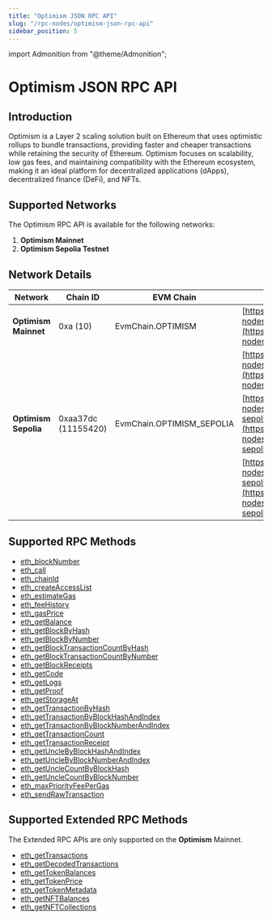 ```yaml
---
title: "Optimism JSON RPC API"
slug: "/rpc-nodes/optimism-json-rpc-api"
sidebar_position: 5
---
```


import Admonition from "@theme/Admonition";

# Optimism JSON RPC API

## Introduction

Optimism is a Layer 2 scaling solution built on Ethereum that uses optimistic rollups to bundle transactions, providing faster and cheaper transactions while retaining the security of Ethereum. Optimism focuses on scalability, low gas fees, and maintaining compatibility with the Ethereum ecosystem, making it an ideal platform for decentralized applications (dApps), decentralized finance (DeFi), and NFTs.

## Supported Networks

The Optimism RPC API is available for the following networks:

1. **Optimism Mainnet**
2. **Optimism Sepolia Testnet**

## Network Details

| Network              | Chain ID            | EVM Chain                 | RPC URLs                                                                                               |
| -------------------- | ------------------- | ------------------------- | ------------------------------------------------------------------------------------------------------ |
| **Optimism Mainnet** | 0xa (10)            | EvmChain.OPTIMISM         | [https://site1.moralis-nodes.com/optimism/](https://site1.moralis-nodes.com/optimism/)                 |
|                      |                     |                           | [https://site2.moralis-nodes.com/optimism/](https://site2.moralis-nodes.com/optimism/)                 |
| **Optimism Sepolia** | 0xaa37dc (11155420) | EvmChain.OPTIMISM_SEPOLIA | [https://site1.moralis-nodes.com/optimism-sepolia/](https://site1.moralis-nodes.com/optimism-sepolia/) |
|                      |                     |                           | [https://site2.moralis-nodes.com/optimism-sepolia/](https://site2.moralis-nodes.com/optimism-sepolia/) |

## Supported RPC Methods

- [eth_blockNumber](/rpc-nodes/reference/eth_blockNumber)
- [eth_call](/rpc-nodes/reference/eth_call)
- [eth_chainId](/rpc-nodes/reference/eth_chainId)
- [eth_createAccessList](/rpc-nodes/reference/eth_createAccessList)
- [eth_estimateGas](/rpc-nodes/reference/eth_estimateGas)
- [eth_feeHistory](/rpc-nodes/reference/eth_feeHistory)
- [eth_gasPrice](/rpc-nodes/reference/eth_gasPrice)
- [eth_getBalance](/rpc-nodes/reference/eth_getBalance)
- [eth_getBlockByHash](/rpc-nodes/reference/eth_getBlockByHash)
- [eth_getBlockByNumber](/rpc-nodes/reference/eth_getBlockByNumber)
- [eth_getBlockTransactionCountByHash](/rpc-nodes/reference/eth_getBlockTransactionCountByHash)
- [eth_getBlockTransactionCountByNumber](/rpc-nodes/reference/eth_getBlockTransactionCountByNumber)
- [eth_getBlockReceipts](/rpc-nodes/reference/eth_getBlockReceipts)
- [eth_getCode](/rpc-nodes/reference/eth_getCode)
- [eth_getLogs](/rpc-nodes/reference/eth_getLogs)
- [eth_getProof](/rpc-nodes/reference/eth_getProof)
- [eth_getStorageAt](/rpc-nodes/reference/eth_getStorageAt)
- [eth_getTransactionByHash](/rpc-nodes/reference/eth_getTransactionByHash)
- [eth_getTransactionByBlockHashAndIndex](/rpc-nodes/reference/eth_getTransactionByBlockHashAndIndex)
- [eth_getTransactionByBlockNumberAndIndex](/rpc-nodes/reference/eth_getTransactionByBlockNumberAndIndex)
- [eth_getTransactionCount](/rpc-nodes/reference/eth_getTransactionCount)
- [eth_getTransactionReceipt](/rpc-nodes/reference/eth_getTransactionReceipt)
- [eth_getUncleByBlockHashAndIndex](/rpc-nodes/reference/eth_getUncleByBlockHashAndIndex)
- [eth_getUncleByBlockNumberAndIndex](/rpc-nodes/reference/eth_getUncleByBlockNumberAndIndex)
- [eth_getUncleCountByBlockHash](/rpc-nodes/reference/eth_getUncleCountByBlockHash)
- [eth_getUncleCountByBlockNumber](/rpc-nodes/reference/eth_getUncleCountByBlockNumber)
- [eth_maxPriorityFeePerGas](/rpc-nodes/reference/eth_maxPriorityFeePerGas)
- [eth_sendRawTransaction](/rpc-nodes/reference/eth_sendRawTransaction)

## Supported Extended RPC Methods

<Admonition type="note" title="Network Support Notice">
  <p>
    The Extended RPC APIs are only supported on the <b>Optimism</b> Mainnet.
  </p>
</Admonition>

- [eth_getTransactions](/rpc-nodes/reference/extended-rpc/eth_getTransactions)
- [eth_getDecodedTransactions](/rpc-nodes/reference/extended-rpc/eth_getDecodedTransactions)
- [eth_getTokenBalances](/rpc-nodes/reference/extended-rpc/eth_getTokenBalances)
- [eth_getTokenPrice](/rpc-nodes/reference/extended-rpc/eth_getTokenPrice)
- [eth_getTokenMetadata](/rpc-nodes/reference/extended-rpc/eth_getTokenMetadata)
- [eth_getNFTBalances](/rpc-nodes/reference/extended-rpc/eth_getNFTBalances)
- [eth_getNFTCollections](/rpc-nodes/reference/extended-rpc/eth_getNFTCollections)
